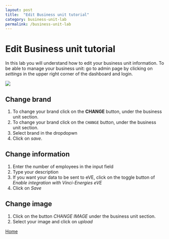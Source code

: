 ```yaml
---
layout: post
title:  "Edit Business unit tutorial"
category: business-unit-lab
permalink: /business-unit-lab
---
```

# Edit Business unit tutorial

In this lab you will understand how to edit your business unit information. 
To be able to manage your business unit: go to admin page by clicking on *settings* in the upper right corner of the dashboard and login.

<img src="assets/images/edit-business-unit-lab.PNG">

## Change brand

1. To change your brand click on the **CHANGE** button, under the business unit section. 
1. To change your brand click on the `CHANGE` button, under the business unit section. 
2. Select brand in the dropdopwn
3. Click on *save*.

## Change information

1. Enter the number of employees in the input field
2. Type your description
3. If you want your data to be sent to eVE, click on the toggle button of *Enable integration with Vinci-Energies eVE*
4. Click on *Save*


## Change image

1. Click on the button *CHANGE IMAGE* under the business unit section.
2. Select your image and click on *upload*

<a class="offset-4 btn btn-info btn-lg" href="/" role="button">Home</a>
